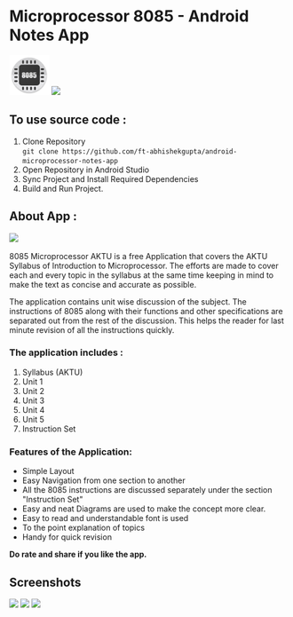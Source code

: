 # Microprocessor 8085 - Android Notes App
![](./logo.png) 
<a href="https://play.google.com/store/apps/details?id=com.notes.microprocessor_aktu"><img src="https://play.google.com/intl/en_us/badges/images/generic/en_badge_web_generic.png" height="75"></a>

## To use source code : 
1. Clone Repository <br>
```git clone https://github.com/ft-abhishekgupta/android-microprocessor-notes-app```
1. Open Repository in Android Studio
1. Sync Project and Install Required Dependencies
1. Build and Run Project.

## About App :
![](./promo.png) 

8085 Microprocessor AKTU is a free Application that covers the AKTU Syllabus of Introduction to Microprocessor. The efforts are made to cover each and every topic in the syllabus at the same time keeping in mind to make the text as concise and accurate as possible.

The application contains unit wise discussion of the subject. The instructions of 8085 along with their functions and other specifications are separated out from the rest of the discussion. This helps the reader for last minute revision of all the instructions quickly.

### The application includes :
1. Syllabus (AKTU)
1. Unit 1
1. Unit 2
1. Unit 3
1. Unit 4
1. Unit 5
1. Instruction Set

### Features of the Application:
* Simple Layout
* Easy Navigation from one section to another
* All the 8085 instructions are discussed separately under the section "Instruction Set"
* Easy and neat Diagrams are used to make the concept more clear.
* Easy to read and understandable font is used
* To the point explanation of topics
* Handy for quick revision

**Do rate and share if you like the app.**
## Screenshots
![](./Screenshot1.jpg)
![](./Screenshot2.jpg)
![](./Screenshot3.jpg)